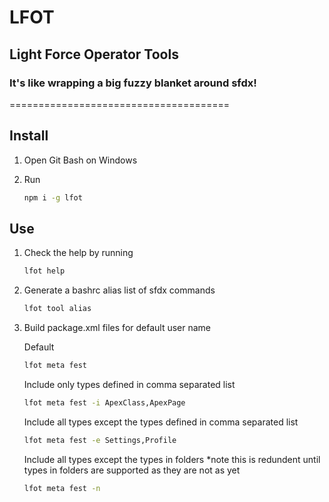 # LFOT

## Light Force Operator Tools

### It's like wrapping a big fuzzy blanket around sfdx!
======================================

## Install

1. Open Git Bash on Windows
1. Run

    ```bash
    npm i -g lfot
    ```

## Use

1. Check the help by running

    ```bash
    lfot help
    ```

1. Generate a bashrc alias list of sfdx commands

    ```bash
    lfot tool alias
    ```

1. Build package.xml files for default user name

    Default

    ```bash
    lfot meta fest
    ```

    Include only types defined in comma separated list

    ```bash
    lfot meta fest -i ApexClass,ApexPage
    ```

    Include all types except the types defined in comma separated list

    ```bash
    lfot meta fest -e Settings,Profile
    ```

    Include all types except the types in folders 
      *note this is redundent until types in folders are supported as they are not as yet

    ```bash
    lfot meta fest -n
    ```